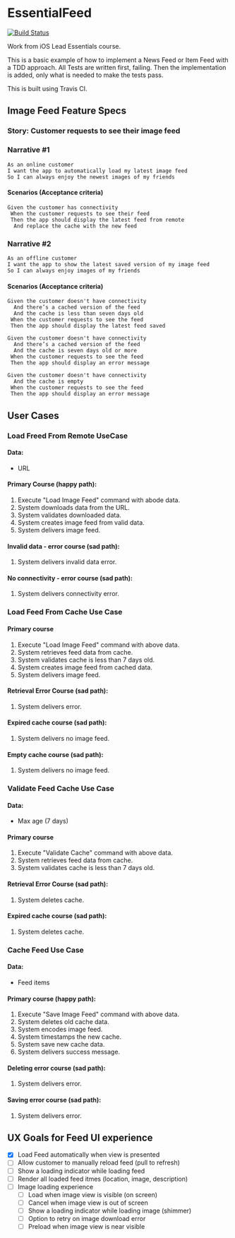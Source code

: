 # EssentialFeed

[![Build Status](https://app.travis-ci.com/Christophorus3/EssentialFeed.svg?branch=master)](https://app.travis-ci.com/Christophorus3/EssentialFeed)

Work from iOS Lead Essentials course.

This is a basic example of how to implement a News Feed or Item Feed with a TDD approach. All Tests are written first, failing. Then the implementation is added, only what is needed to make the tests pass.

This is built using Travis CI.


## Image Feed Feature Specs

### Story: Customer requests to see their image feed

### Narrative #1

```
As an online customer
I want the app to automatically load my latest image feed
So I can always enjoy the newest images of my friends
```

#### Scenarios (Acceptance criteria)

```
Given the customer has connectivity
 When the customer requests to see their feed
 Then the app should display the latest feed from remote
  And replace the cache with the new feed
```

### Narrative #2

```
As an offline customer
I want the app to show the latest saved version of my image feed
So I can always enjoy images of my friends
```

#### Scenarios (Acceptance criteria)

```
Given the customer doesn't have connectivity
  And there’s a cached version of the feed
  And the cache is less than seven days old
 When the customer requests to see the feed
 Then the app should display the latest feed saved

Given the customer doesn't have connectivity
  And there’s a cached version of the feed
  And the cache is seven days old or more
 When the customer requests to see the feed
 Then the app should display an error message

Given the customer doesn't have connectivity
  And the cache is empty
 When the customer requests to see the feed
 Then the app should display an error message
```

## User Cases

### Load Freed From Remote UseCase

#### Data:
- URL

#### Primary Course (happy path):
1. Execute "Load Image Feed" command with abode data.
2. System downloads data from the URL.
3. System validates downloaded data.
4. System creates image feed from valid data.
5. System delivers image feed.

#### Invalid data - error course (sad path):
1. System delivers invalid data error.

#### No connectivity - error course (sad path):
1. System delivers connectivity error.

### Load Feed From Cache Use Case

#### Primary course
1. Execute "Load Image Feed" command with above data.
2. System retrieves feed data from cache.
3. System validates cache is less than 7 days old.
4. System creates image feed from cached data.
5. System delivers image feed.

#### Retrieval Error Course (sad path):
1. System delivers error.

#### Expired cache course (sad path):
1. System delivers no image feed.

#### Empty cache course (sad path):
1. System delivers no image feed.

### Validate Feed Cache Use Case

#### Data:
- Max age (7 days)

#### Primary course
1. Execute "Validate Cache" command with above data.
2. System retrieves feed data from cache.
3. System validates cache is less than 7 days old.


#### Retrieval Error Course (sad path):
1. System deletes cache.

#### Expired cache course (sad path):
1. System deletes cache.

### Cache Feed Use Case

#### Data:
* Feed items

#### Primary course (happy path):
1. Execute "Save Image Feed" command with above data.
2. System deletes old cache data.
3. System encodes image feed.
4. System timestamps the new cache.
5. System save new cache data.
6. System delivers success message.

#### Deleting error course (sad path):
1. System delivers error.

#### Saving error course (sad path):
1. System delivers error.

## UX Goals for Feed UI experience
- [x] Load Feed automatically when view is presented
- [ ] Allow customer to manually reload feed (pull to refresh)
- [ ] Show a loading indicator while loading feed
- [ ] Render all loaded feed itmes (location, image, description)
- [ ] Image loading experience
	- [ ] Load when image view is visible (on screen)
	- [ ] Cancel when image view is out of screen
	- [ ] Show a loading indicator while loading image (shimmer)
	- [ ] Option to retry on image download error
	- [ ] Preload when image view is near visible